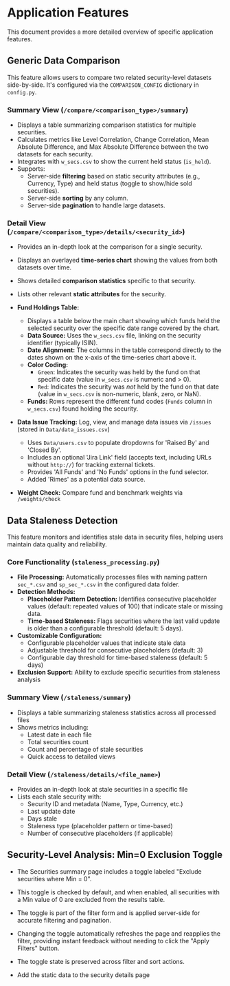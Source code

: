 # Application Features

This document provides a more detailed overview of specific application features.

## Generic Data Comparison

This feature allows users to compare two related security-level datasets side-by-side. It's configured via the `COMPARISON_CONFIG` dictionary in `config.py`.

### Summary View (`/compare/<comparison_type>/summary`)

*   Displays a table summarizing comparison statistics for multiple securities.
*   Calculates metrics like Level Correlation, Change Correlation, Mean Absolute Difference, and Max Absolute Difference between the two datasets for each security.
*   Integrates with `w_secs.csv` to show the current held status (`is_held`).
*   Supports:
    *   Server-side **filtering** based on static security attributes (e.g., Currency, Type) and held status (toggle to show/hide sold securities).
    *   Server-side **sorting** by any column.
    *   Server-side **pagination** to handle large datasets.

### Detail View (`/compare/<comparison_type>/details/<security_id>`)

*   Provides an in-depth look at the comparison for a single security.
*   Displays an overlayed **time-series chart** showing the values from both datasets over time.
*   Shows detailed **comparison statistics** specific to that security.
*   Lists other relevant **static attributes** for the security.
*   **Fund Holdings Table:**
    *   Displays a table below the main chart showing which funds held the selected security over the specific date range covered by the chart.
    *   **Data Source:** Uses the `w_secs.csv` file, linking on the security identifier (typically ISIN).
    *   **Date Alignment:** The columns in the table correspond directly to the dates shown on the x-axis of the time-series chart above it.
    *   **Color Coding:**
        *   `Green`: Indicates the security was held by the fund on that specific date (value in `w_secs.csv` is numeric and > 0).
        *   `Red`: Indicates the security was *not* held by the fund on that date (value in `w_secs.csv` is non-numeric, blank, zero, or NaN).
    *   **Funds:** Rows represent the different fund codes (`Funds` column in `w_secs.csv`) found holding the security.

*   **Data Issue Tracking:** Log, view, and manage data issues via `/issues` (stored in `Data/data_issues.csv`) 
    *   Uses `Data/users.csv` to populate dropdowns for 'Raised By' and 'Closed By'.
    *   Includes an optional 'Jira Link' field (accepts text, including URLs without `http://`) for tracking external tickets.
    *   Provides 'All Funds' and 'No Funds' options in the fund selector.
    *   Added 'Rimes' as a potential data source.
*   **Weight Check:** Compare fund and benchmark weights via `/weights/check`

## Data Staleness Detection

This feature monitors and identifies stale data in security files, helping users maintain data quality and reliability.

### Core Functionality (`staleness_processing.py`)

* **File Processing:** Automatically processes files with naming pattern `sec_*.csv` and `sp_sec_*.csv` in the configured data folder.
* **Detection Methods:**
  * **Placeholder Pattern Detection:** Identifies consecutive placeholder values (default: repeated values of 100) that indicate stale or missing data.
  * **Time-based Staleness:** Flags securities where the last valid update is older than a configurable threshold (default: 5 days).
* **Customizable Configuration:**
  * Configurable placeholder values that indicate stale data
  * Adjustable threshold for consecutive placeholders (default: 3)
  * Configurable day threshold for time-based staleness (default: 5 days)
* **Exclusion Support:** Ability to exclude specific securities from staleness analysis

### Summary View (`/staleness/summary`)

* Displays a table summarizing staleness statistics across all processed files
* Shows metrics including:
  * Latest date in each file
  * Total securities count
  * Count and percentage of stale securities
  * Quick access to detailed views

### Detail View (`/staleness/details/<file_name>`)

* Provides an in-depth look at stale securities in a specific file
* Lists each stale security with:
  * Security ID and metadata (Name, Type, Currency, etc.)
  * Last update date
  * Days stale
  * Staleness type (placeholder pattern or time-based)
  * Number of consecutive placeholders (if applicable)

## Security-Level Analysis: Min=0 Exclusion Toggle

- The Securities summary page includes a toggle labeled "Exclude securities where Min = 0".
- This toggle is checked by default, and when enabled, all securities with a Min value of 0 are excluded from the results table.
- The toggle is part of the filter form and is applied server-side for accurate filtering and pagination.
- Changing the toggle automatically refreshes the page and reapplies the filter, providing instant feedback without needing to click the "Apply Filters" button.
- The toggle state is preserved across filter and sort actions.

- Add the static data to the security details page
